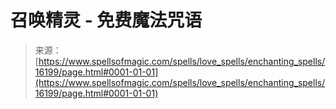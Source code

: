 <!--yml

类别：未分类

日期：2024年06月12日 18:56:11

-->

# 召唤精灵 - 免费魔法咒语

> 来源：[https://www.spellsofmagic.com/spells/love_spells/enchanting_spells/16199/page.html#0001-01-01](https://www.spellsofmagic.com/spells/love_spells/enchanting_spells/16199/page.html#0001-01-01)
